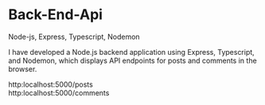 # Back-End-Api
Node-js, Express, Typescript, Nodemon


I have developed a Node.js backend application using Express, Typescript, and Nodemon, which displays API endpoints for posts and comments in the browser.

http:localhost:5000/posts
<br/>
http:localhost:5000/comments


